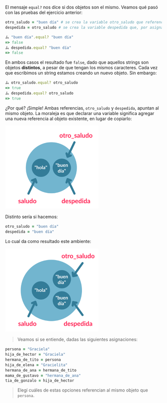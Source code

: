 El mensaje `equal?` nos dice si dos objetos son el mismo. Veamos qué pasó con las pruebas del ejercicio anterior: 

```ruby
otro_saludo = "buen día" # se crea la variable otro_saludo que referencia al objeto "buen día"
despedida = otro_saludo # se crea la variable despedida que, por asignarle la referencia otro_saludo, apunta al mismo objeto
```

```ruby
ム "buen día".equal? "buen día"
=> false
ム despedida.equal? "buen día"
=> false
```

En ambos casos el resultado fue `false`, dado que aquellos strings son objetos **distintos**, a pesar de que tengan los mismos caracteres. Cada vez que escribimos un string estamos creando un nuevo objeto. Sin embargo: 

```ruby
ム otro_saludo.equal? otro_saludo
=> true
ム despedida.equal? otro_saludo
=> true
```

¿Por qué? ¡Simple! Ambas referencias, `otro_saludo` y `despedida`, apuntan al mismo objeto. La moraleja es que declarar una variable significa agregar una nueva referencia al objeto existente, en lugar de copiarlo:

<img src="https://raw.githubusercontent.com/MumukiProject/mumuki-guia-ruby-referencias/master/assets/objetos_4_1616780762290.5.svg" alt="Múltiples referencias" width="300" height="auto">

Distinto sería si hacemos:

``` ruby
otro_saludo = "buen día"
despedida = "buen día"
```

Lo cual da como resultado este ambiente:

<img src="https://raw.githubusercontent.com/MumukiProject/mumuki-guia-ruby-referencias/master/assets/objetos_4_1616780791168.5_b.svg" alt="Múltiples referencias" width="300" height="auto">

> Veamos si se entiende, dadas las siguientes asignaciones:
>
``` ruby
persona = "Graciela"
hija_de_hector = "Graciela"
hermana_de_tito = persona
hija_de_elena = "Gracielita"
hermana_de_ana = hermana_de_tito
mama_de_gustavo = "hermana_de_ana"
tia_de_gonzalo = hija_de_hector
```
> Elegí cuáles de estas opciones referencian al mismo objeto que `persona`.